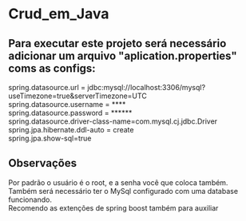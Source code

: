 # Crud_em_Java

## Para executar este projeto será necessário adicionar um arquivo "aplication.properties" coms as configs:</br>
spring.datasource.url = jdbc:mysql://localhost:3306/mysql?useTimezone=true&serverTimezone=UTC</br>
spring.datasource.username = **** </br>
spring.datasource.password = ******</br>
spring.datasource.driver-class-name=com.mysql.cj.jdbc.Driver</br>
spring.jpa.hibernate.ddl-auto = create</br>
spring.jpa.show-sql=true</br>

## Observações 
Por padrão o usuário é o root, e a senha você que coloca também.</br>
Também será necessário ter o MySql configurado com uma database funcionando.</br>
Recomendo as extenções de spring boost também para auxiliar</br>
